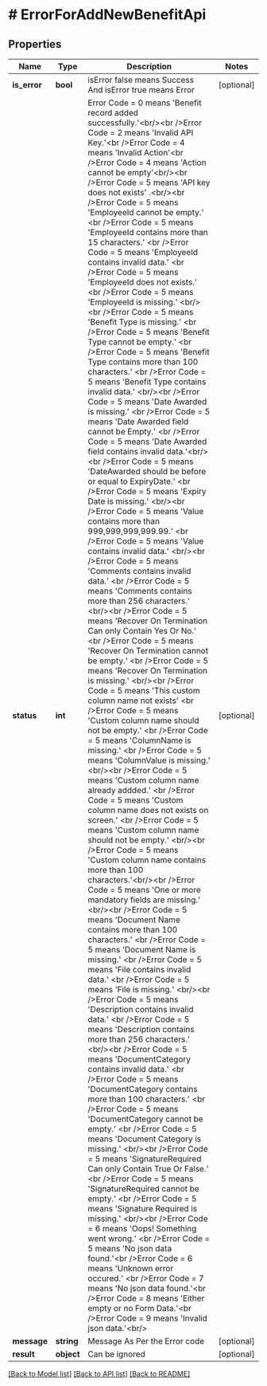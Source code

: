 # # ErrorForAddNewBenefitApi

## Properties

Name | Type | Description | Notes
------------ | ------------- | ------------- | -------------
**is_error** | **bool** | isError false means Success And isError true means Error | [optional]
**status** | **int** | Error Code &#x3D; 0 means &#39;Benefit record added successfully.&#39;&lt;br/&gt;&lt;br /&gt;Error Code &#x3D; 2 means &#39;Invalid API Key.&#39;&lt;br /&gt;Error Code &#x3D; 4 means  &#39;Invalid Action&#39;&lt;br /&gt;Error Code &#x3D; 4 means  &#39;Action cannot be empty&#39;&lt;br/&gt;&lt;br /&gt;Error Code &#x3D; 5 means &#39;API key does not exists&#39; .&lt;br/&gt;&lt;br /&gt;Error Code &#x3D; 5 means &#39;EmployeeId cannot be empty.&#39; &lt;br /&gt;Error Code &#x3D; 5 means &#39;EmployeeId contains more than 15 characters.&#39; &lt;br /&gt;Error Code &#x3D; 5 means &#39;EmployeeId contains invalid data.&#39; &lt;br /&gt;Error Code &#x3D; 5 means &#39;EmployeeId does not exists.&#39; &lt;br /&gt;Error Code &#x3D; 5 means &#39;EmployeeId is missing.&#39; &lt;br/&gt;&lt;br /&gt;Error Code &#x3D; 5 means &#39;Benefit Type is missing.&#39; &lt;br /&gt;Error Code &#x3D; 5 means &#39;Benefit Type cannot be empty.&#39; &lt;br /&gt;Error Code &#x3D; 5 means &#39;Benefit Type contains more than 100 characters.&#39; &lt;br /&gt;Error Code &#x3D; 5 means &#39;Benefit Type contains invalid data.&#39; &lt;br/&gt;&lt;br /&gt;Error Code &#x3D; 5 means &#39;Date Awarded is missing.&#39; &lt;br /&gt;Error Code &#x3D; 5 means &#39;Date Awarded field cannot be Empty.&#39; &lt;br /&gt;Error Code &#x3D; 5 means &#39;Date Awarded field contains invalid data.&#39;&lt;br/&gt;&lt;br /&gt;Error Code &#x3D; 5 means &#39;DateAwarded should be before or equal to ExpiryDate.&#39; &lt;br /&gt;Error Code &#x3D; 5 means &#39;Expiry Date is missing.&#39; &lt;br/&gt;&lt;br /&gt;Error Code &#x3D; 5 means &#39;Value contains more than 999,999,999,999.99.&#39; &lt;br /&gt;Error Code &#x3D; 5 means &#39;Value contains invalid data.&#39; &lt;br/&gt;&lt;br /&gt;Error Code &#x3D; 5 means &#39;Comments contains invalid data.&#39; &lt;br /&gt;Error Code &#x3D; 5 means &#39;Comments contains more than 256 characters.&#39; &lt;br/&gt;&lt;br /&gt;Error Code &#x3D; 5 means &#39;Recover On Termination Can only Contain Yes Or No.&#39; &lt;br /&gt;Error Code &#x3D; 5 means &#39;Recover On Termination cannot be empty.&#39; &lt;br /&gt;Error Code &#x3D; 5 means &#39;Recover On Termination is missing.&#39; &lt;br/&gt;&lt;br /&gt;Error Code &#x3D; 5 means &#39;This custom column name not exists&#39; &lt;br /&gt;Error Code &#x3D; 5 means &#39;Custom column name should not be empty.&#39; &lt;br /&gt;Error Code &#x3D; 5 means &#39;ColumnName is missing.&#39; &lt;br /&gt;Error Code &#x3D; 5 means &#39;ColumnValue is missing.&#39; &lt;br/&gt;&lt;br /&gt;Error Code &#x3D; 5 means &#39;Custom column name already addded.&#39; &lt;br /&gt;Error Code &#x3D; 5 means &#39;Custom column name does not exists on screen.&#39; &lt;br /&gt;Error Code &#x3D; 5 means &#39;Custom column name should not be empty.&#39; &lt;br/&gt;&lt;br /&gt;Error Code &#x3D; 5 means &#39;Custom column name contains more than 100 characters.&#39;&lt;br/&gt;&lt;br /&gt;Error Code &#x3D; 5 means &#39;One or more mandatory fields are missing.&#39; &lt;br/&gt;&lt;br /&gt;Error Code &#x3D; 5 means &#39;Document Name contains more than 100 characters.&#39; &lt;br /&gt;Error Code &#x3D; 5 means &#39;Document Name is missing.&#39; &lt;br /&gt;Error Code &#x3D; 5 means &#39;File contains invalid data.&#39; &lt;br /&gt;Error Code &#x3D; 5 means &#39;File is missing.&#39; &lt;br/&gt;&lt;br /&gt;Error Code &#x3D; 5 means &#39;Description contains invalid data.&#39; &lt;br /&gt;Error Code &#x3D; 5 means &#39;Description contains more than 256 characters.&#39; &lt;br/&gt;&lt;br /&gt;Error Code &#x3D; 5 means &#39;DocumentCategory contains invalid data.&#39; &lt;br /&gt;Error Code &#x3D; 5 means &#39;DocumentCategory contains more than 100 characters.&#39; &lt;br /&gt;Error Code &#x3D; 5 means &#39;DocumentCategory cannot be empty.&#39; &lt;br /&gt;Error Code &#x3D; 5 means &#39;Document Category is missing.&#39; &lt;br/&gt;&lt;br /&gt;Error Code &#x3D; 5 means &#39;SignatureRequired Can only Contain True Or False.&#39; &lt;br /&gt;Error Code &#x3D; 5 means &#39;SignatureRequired cannot be empty.&#39; &lt;br /&gt;Error Code &#x3D; 5 means &#39;Signature Required is missing.&#39; &lt;br/&gt;&lt;br /&gt;Error Code &#x3D; 6 means &#39;Oops! Something went wrong.&#39; &lt;br /&gt;Error Code &#x3D; 5 means &#39;No json data found.&#39;&lt;br /&gt;Error Code &#x3D; 6 means &#39;Unknown error occured.&#39; &lt;br /&gt;Error Code &#x3D; 7 means &#39;No json data found.&#39;&lt;br /&gt;Error Code &#x3D; 8 means &#39;Either empty or no Form Data.&#39;&lt;br /&gt;Error Code &#x3D; 9 means &#39;Invalid json data.&#39;&lt;br/&gt; | [optional]
**message** | **string** | Message As Per the Error code | [optional]
**result** | **object** | Can be ignored | [optional]

[[Back to Model list]](../../README.md#models) [[Back to API list]](../../README.md#endpoints) [[Back to README]](../../README.md)
